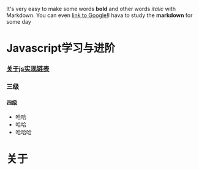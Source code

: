 It's very easy to make some words **bold** and other words *italic* with Markdown. You can even [link to Google!](http://baidu.com)I hava to study the **markdown** for some day
# Javascript学习与进阶
### [关于js实现链表](/shin.github.io/blog/linklist.markdown)
### 三级
#### 四级

* 哈哈
* 哈哈
* 哈哈哈

# 关于
